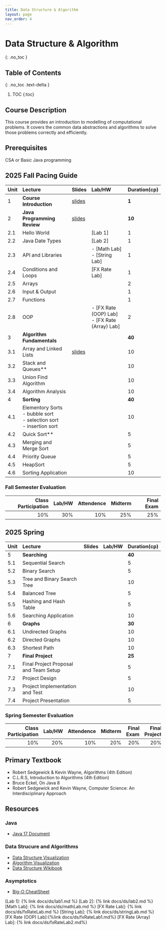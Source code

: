 ```yaml
---
title: Data Structure & Algorithm
layout: page
nav_order: 4
---
```

# Data Structure & Algorithm
{: .no_toc }

## Table of Contents
{: .no_toc .text-delta }

1. TOC
{:toc}

## Course Description
This course provides an introduction to modelling of computational problems. It covers the common data abstractions and algorithms to solve those problems correctly and efficiently. 

## Prerequisites
CSA or Basic Java programming


## 2025 Fall Pacing Guide

| Unit  | Lecture          |Slides|Lab/HW |Duration(cp) |
|:------|:------------------|:------|:--|:---|
| 1 | **Course Introduction** |[slides](https://docs.google.com/presentation/d/1WJy06JgcgIW_GE8xxQCNcxKQzSoScSQ2L5puhvTmM7E/edit?usp=sharing)|| **1**|
| 2 | **Java Programming Review** |[slides](https://docs.google.com/presentation/d/1WJy06JgcgIW_GE8xxQCNcxKQzSoScSQ2L5puhvTmM7E/edit?usp=sharing)| |**10** |
|2.1 | Hello World | | [Lab 1] |1|
|2.2 | Java Date Types | | [Lab 2] |1|
|2.3 | API and Libraries ||  - [Math Lab] <br> -  [String Lab] |1|
|2.4 | Conditions and Loops ||[FX Rate Lab]|1|
|2.5| Arrays |||2|
|2.6 | Input & Output |||1|
|2.7 | Functions |||1|
|2.8| OOP||- [FX Rate (OOP) Lab] <br> - [FX Rate (Array) Lab]|2|
| 3 | **Algorithm Fundamentals** |||**40**|
| 3.1 | Array and Linked Lists      |   [slides](https://docs.google.com/presentation/d/1E8aPUs6PDzqtXbSZRMyLU_7T28Xt7-U-4QsoiDlq500/edit?usp=sharing)| |10|
| 3.2 | Stack and Queues** | |  |10|
| 3.3| Union Find Algorithm |||10|
| 3.4| Algorithm Analysis |||10|
| 4| **Sorting**|||**40**|
| 4.1 | Elementory Sorts <br>  - bubble sort <br> - selection sort <br> - insertion sort |||10 |
| 4.2 | Quick Sort** |||5|
| 4.3 | Merging and Merge Sort |||5|
| 4.4 | Priority Queue |||5|
| 4.5 | HeapSort|||5|
| 4.6 | Sorting Application|||10|

### Fall Semester Evaluation

| Class Participation | Lab/HW|Attendence |Midterm |Final Exam |
|--:|-----:|------:|---:|---:|
| 10%| 30%|10%|25%|25%|

## 2025 Spring

| Unit  | Lecture          |Slides|Lab/HW|Duration(cp)|
|:------|:------------------|:------|:---|:--|
|5 | **Searching**|||**40**|
|5.1| Sequential Search|||5|
|5.2| Binary Search |||5|
|5.3| Tree and Binary Search Tree|||10|
|5.4| Balanced Tree |||5|
|5.5| Hashing and Hash Table|||5|
|5.6| Searching Application|||10|
|6|**Graphs**|||**30**|
|6.1| Undirected Graphs|||10|
|6.2| Directed Graphs|||10|
|6.3| Shortest Path|||10|
|7| **Final Project**|||**25**|
|7.1| Final Project Proposal and Team Setup|||5|
|7.2| Project Design|||5|
|7.3| Project Implementation and Test|||10|
|7.4| Project Presentation|||5|


### Spring Semester Evaluation

| Class Participation | Lab/HW|Attendence |Midterm |Final Exam | Final Project |
|--:|-----:|------:|---:|---:|--:|
| 10%| 20%|10%|20%|20%|20%|





## Primary Textbook 
* Robert Sedgewick & Kevin Wayne, Algorithms (4th Edition) 
* C.L.R.S, Introduction to Algorithms (4th Edition)
* Bruce Eckel, On Java 8 
* Robert Sedgewick and Kevin Wayne, Computer Science: An Interdisciplinary Approach

## Resources
### Java
* [Java 17 Document](https://docs.oracle.com/en/java/javase/17/docs/api/)

### Data Strucure and Algorithms
* [Data Structure Visualization](https://www.cs.usfca.edu/~galles/visualization/Algorithms.html)
* [Algorithm Visualization](https://visualgo.net/en)
* [Data Structure Wikibook](https://en.wikibooks.org/wiki/Data_Structures)

### Asymptotics
* [Big-O CheatSheet](https://www.bigocheatsheet.com/)

[Lab 1]: {% link docs/ds/lab1.md %}
[Lab 2]: {% link docs/ds/lab2.md %}
[Math Lab]: {% link docs/ds/mathLab.md %}
[FX Rate Lab]: {% link docs/ds/fxRateLab.md %}
[String Lab]: {% link docs/ds/stringLab.md %}
[FX Rate (OOP) Lab]:{%link docs/ds/fxRateLab1.md%}
[FX Rate (Array) Lab]: {% link docs/ds/fxRateLab2.md%}
